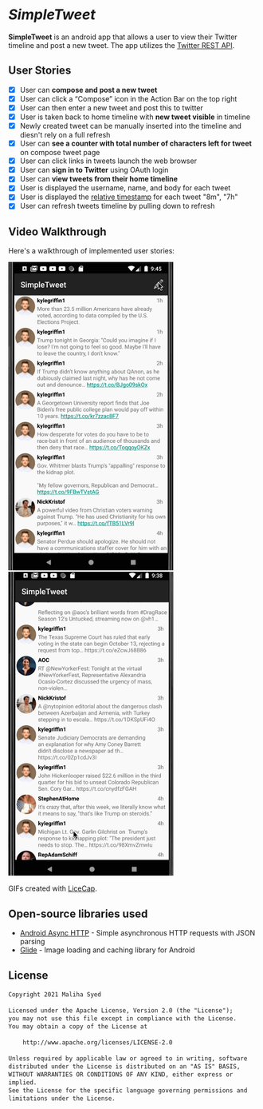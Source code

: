 # *SimpleTweet*

**SimpleTweet** is an android app that allows a user to view their Twitter timeline and post a new tweet. The app utilizes the 
[Twitter REST API](https://dev.twitter.com/rest/public).


## User Stories

  - [x] User can **compose and post a new tweet**
  - [x] User can click a “Compose” icon in the Action Bar on the top right
  - [x] User can then enter a new tweet and post this to twitter
  - [x] User is taken back to home timeline with **new tweet visible** in timeline
  - [x] Newly created tweet can be manually inserted into the timeline and diesn't rely on a full refresh
  - [x] User can **see a counter with total number of characters left for tweet** on compose tweet page
  - [x] User can click links in tweets launch the web browser 
  - [x] User can **sign in to Twitter** using OAuth login
  - [x]	User can **view tweets from their home timeline**
  - [x] User is displayed the username, name, and body for each tweet
  - [x] User is displayed the [relative timestamp](https://gist.github.com/nesquena/f786232f5ef72f6e10a7) for each tweet "8m", "7h"
  - [x] User can refresh tweets timeline by pulling down to refresh

## Video Walkthrough

Here's a walkthrough of implemented user stories:

<img src='SimpleTweet2.gif' title='Video Walkthrough' width='' alt='Video Walkthrough' />



<img src='SimpleTweet.gif' title='Video Walkthrough' width='' alt='Video Walkthrough' />

GIFs created with [LiceCap](http://www.cockos.com/licecap/).



## Open-source libraries used

- [Android Async HTTP](https://github.com/codepath/CPAsyncHttpClient) - Simple asynchronous HTTP requests with JSON parsing
- [Glide](https://github.com/bumptech/glide) - Image loading and caching library for Android

## License

    Copyright 2021 Maliha Syed

    Licensed under the Apache License, Version 2.0 (the "License");
    you may not use this file except in compliance with the License.
    You may obtain a copy of the License at

        http://www.apache.org/licenses/LICENSE-2.0

    Unless required by applicable law or agreed to in writing, software
    distributed under the License is distributed on an "AS IS" BASIS,
    WITHOUT WARRANTIES OR CONDITIONS OF ANY KIND, either express or implied.
    See the License for the specific language governing permissions and
    limitations under the License.
